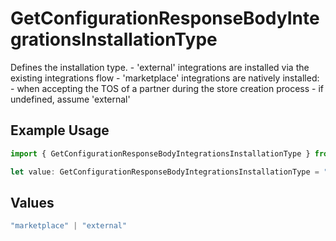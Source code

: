 # GetConfigurationResponseBodyIntegrationsInstallationType

Defines the installation type. - 'external' integrations are installed via the existing integrations flow - 'marketplace' integrations are natively installed: - when accepting the TOS of a partner during the store creation process - if undefined, assume 'external'

## Example Usage

```typescript
import { GetConfigurationResponseBodyIntegrationsInstallationType } from "@vercel/sdk/models/operations";

let value: GetConfigurationResponseBodyIntegrationsInstallationType = "marketplace";
```

## Values

```typescript
"marketplace" | "external"
```